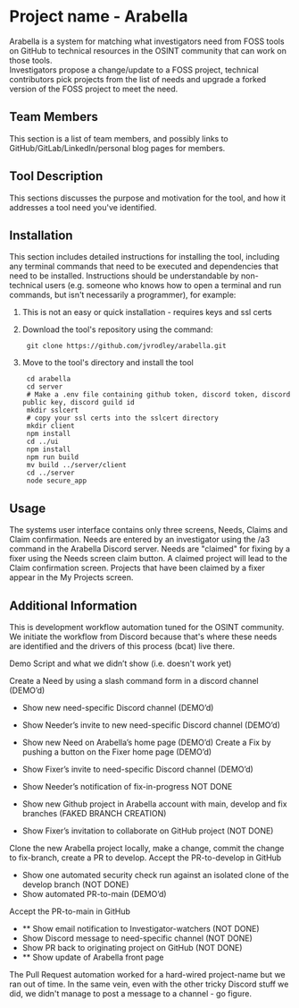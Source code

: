 
# Project name - Arabella
Arabella is a system for matching what investigators need from FOSS
tools on GitHub to technical resources in the OSINT community that can work on those tools.  
Investigators propose a change/update to a FOSS project, technical contributors pick projects from the list of
needs and upgrade a forked version of the FOSS project to meet the need.

## Team Members
This section is a list of team members, and possibly links to GitHub/GitLab/LinkedIn/personal blog pages for members.

## Tool Description
This sections discusses the purpose and motivation for the tool, and how it addresses a tool need you've identified.

## Installation
This section includes detailed instructions for installing the tool, including any terminal commands that need to be executed and dependencies that need to be installed. Instructions should be understandable by non-technical users (e.g. someone who knows how to open a terminal and run commands, but isn't necessarily a programmer), for example:

1. This is not an easy or quick installation - requires keys and ssl certs

2. Download the tool's repository using the command:

        git clone https://github.com/jvrodley/arabella.git

3. Move to the tool's directory and install the tool

        cd arabella
        cd server
        # Make a .env file containing github token, discord token, discord public key, discord guild id
        mkdir sslcert
        # copy your ssl certs into the sslcert directory
        mkdir client
        npm install
        cd ../ui
        npm install
        npm run build
        mv build ../server/client
        cd ../server
        node secure_app


## Usage
The systems user interface contains only three screens, Needs, Claims and Claim confirmation.
Needs are entered by an investigator using the /a3 command in the Arabella Discord server.
Needs are "claimed" for fixing by a fixer using the Needs screen claim button.  A claimed
project will lead to the Claim confirmation screen.
Projects that have been claimed by a fixer appear in the My Projects screen.

## Additional Information
This is development workflow automation tuned for the OSINT community.  We initiate the workflow from Discord because
that's where these needs are identified and the drivers of this process (bcat) live there.  

Demo Script and what we didn’t show (i.e. doesn't work yet)

Create a Need by using a slash command form in a discord channel (DEMO’d)
*	Show new need-specific Discord channel (DEMO’d)
*	Show Needer’s invite to new need-specific Discord channel (DEMO’d)
*	Show new Need on Arabella’s home page (DEMO’d)
Create a Fix by pushing a button on the Fixer home page (DEMO’d)

*	Show Fixer’s invite to need-specific Discord channel (DEMO’d)
*	Show Needer’s notification of fix-in-progress NOT DONE
*	Show new Github project in Arabella account with main, develop and fix branches (FAKED BRANCH CREATION)
*	Show Fixer’s invitation to collaborate on GitHub project (NOT DONE)

Clone the new Arabella project locally, make a change, commit the change to fix-branch, create a PR to develop.
Accept the PR-to-develop in GitHub

*	Show one automated security check run against an isolated clone of the develop branch (NOT DONE)
*	Show automated PR-to-main (DEMO’d)

Accept the PR-to-main in GitHub

*	** Show email notification to Investigator-watchers (NOT DONE)
*	Show Discord message to need-specific channel (NOT DONE)
*	Show PR back to originating project on GitHub (NOT DONE)
*	** Show update of Arabella front page

The Pull Request automation worked for a hard-wired project-name but we ran out of time.  In the same vein, even with
the other tricky Discord stuff we did, we didn't manage to post a message to a channel - go figure.